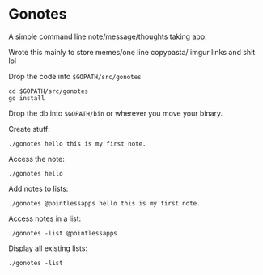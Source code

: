 # Gonotes

A simple command line note/message/thoughts taking app.

Wrote this mainly to store memes/one line copypasta/ imgur links and shit lol

Drop the code into ```$GOPATH/src/gonotes```

```
cd $GOPATH/src/gonotes
go install
```
Drop the db into ```$GOPATH/bin``` or wherever you move your binary.

Create stuff:
```
./gonotes hello this is my first note.
```
Access the note:
```
./gonotes hello
```
Add notes to lists:
```
./gonotes @pointlessapps hello this is my first note.
```
Access notes in a list:
```
./gonotes -list @pointlessapps
```
Display all existing lists:
```
./gonotes -list
```

